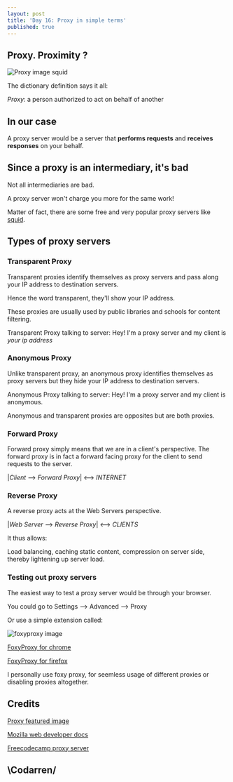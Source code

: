 ```yaml
---
layout: post
title: 'Day 16: Proxy in simple terms'
published: true
---
```

## Proxy. Proximity ?
![Proxy image squid](https://github.com/codarrenvelvindron/codarrenvelvindron.github.io/raw/master/images/DXxSP7SVAAAnArQ-min.png)

The dictionary definition says it all:

*Proxy*: a person authorized to act on behalf of another

## In our case

A proxy server would be a server that **performs requests** and **receives responses** on your behalf.


## Since a proxy is an intermediary, it's bad

Not all intermediaries are bad. 

A proxy server won't charge you more for the same work!

Matter of fact, there are some free and very popular proxy servers like [squid](http://www.squid-cache.org/).

## Types of proxy servers

### Transparent Proxy
Transparent proxies identify themselves as proxy servers and pass along  your IP address to destination servers. 

Hence the word transparent, they'll show your IP address.

These proxies are usually used by public libraries and schools for content filtering.

Transparent Proxy talking to server: Hey! I'm a proxy server and my client is *your ip address*

### Anonymous Proxy
Unlike transparent proxy, an anonymous proxy identifies themselves as proxy servers but they hide your IP address to destination servers.

Anonymous Proxy talking to server: Hey! I'm a proxy server and my client is anonymous.

Anonymous and transparent proxies are opposites but are both proxies.


### Forward Proxy
Forward proxy simply means that we are in a client's perspective.
The forward proxy is in fact a forward facing proxy for the client to send requests to the server.

|*Client* --> *Forward Proxy*| <--> *INTERNET*

### Reverse Proxy
A reverse proxy acts at the Web Servers perspective.

|*Web Server* --> *Reverse Proxy*| <--> *CLIENTS*

It thus allows:

Load balancing, caching static content, compression on server side, thereby lightening up server load.

### Testing out proxy servers
The easiest way to test a proxy server would be through your browser.

You could go to Settings --> Advanced --> Proxy

Or use a simple extension called: 

![foxyproxy image](https://github.com/codarrenvelvindron/codarrenvelvindron.github.io/raw/master/images/foxyproxy.png)

[FoxyProxy for chrome](https://chrome.google.com/webstore/detail/foxyproxy-standard/gcknhkkoolaabfmlnjonogaaifnjlfnp?hl=en)

[FoxyProxy for firefox](https://addons.mozilla.org/en-US/firefox/addon/foxyproxy-standard/)


I personally use foxy proxy, for seemless usage of different proxies or disabling proxies altogether.

## Credits
[Proxy featured image](https://twitter.com/themsquared/status/971742056375898112/photo/1)

[Mozilla web developer docs](https://developer.mozilla.org/en-US/docs/Web/HTTP/Proxy_servers_and_tunneling)

[Freecodecamp proxy server](https://www.freecodecamp.org/news/what-is-a-proxy-server-in-english-please/)

## \Codarren/
